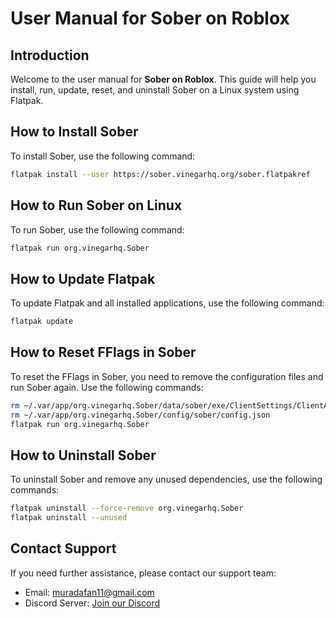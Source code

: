 # User Manual for Sober on Roblox

## Introduction
Welcome to the user manual for **Sober on Roblox**. This guide will help you install, run, update, reset, and uninstall Sober on a Linux system using Flatpak.

## How to Install Sober

To install Sober, use the following command:

```sh
flatpak install --user https://sober.vinegarhq.org/sober.flatpakref
```

## How to Run Sober on Linux

To run Sober, use the following command:

```sh
flatpak run org.vinegarhq.Sober
```

## How to Update Flatpak

To update Flatpak and all installed applications, use the following command:

```sh
flatpak update
```

## How to Reset FFlags in Sober

To reset the FFlags in Sober, you need to remove the configuration files and run Sober again. Use the following commands:

```sh
rm ~/.var/app/org.vinegarhq.Sober/data/sober/exe/ClientSettings/ClientAppSettings.json
rm ~/.var/app/org.vinegarhq.Sober/config/sober/config.json
flatpak run org.vinegarhq.Sober
```

## How to Uninstall Sober

To uninstall Sober and remove any unused dependencies, use the following commands:

```sh
flatpak uninstall --force-remove org.vinegarhq.Sober
flatpak uninstall --unused
```

## Contact Support
If you need further assistance, please contact our support team:
- Email: muradafan11@gmail.com
- Discord Server: [Join our Discord](https://discord.gg/BahzvqnD)